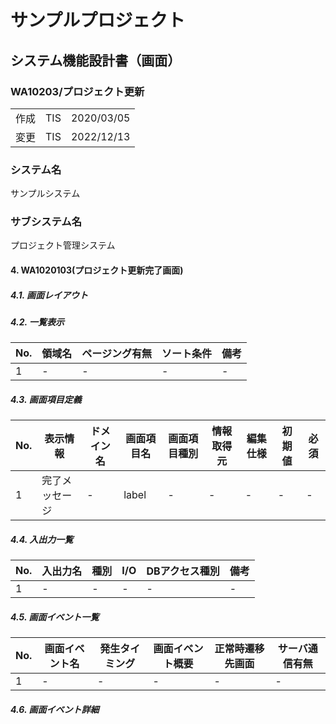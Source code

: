 # サンプルプロジェクト

## システム機能設計書（画面）

### WA10203/プロジェクト更新

|   |   |   |
|---|---|---|
| 作成 | TIS | 2020/03/05 |
| 変更 | TIS | 2022/12/13 |

### システム名
サンプルシステム

### サブシステム名
プロジェクト管理システム

#### 4. WA1020103(プロジェクト更新完了画面)

##### 4.1. 画面レイアウト

##### 4.2. 一覧表示

| No. | 領域名 | ページング有無 | ソート条件 | 備考 |
|-----|--------|----------------|------------|------|
| 1   | -      | -              | -          | -    |

##### 4.3. 画面項目定義

| No. | 表示情報 | ドメイン名 | 画面項目名 | 画面項目種別 | 情報取得元 | 編集仕様 | 初期値 | 必須 |
|-----|----------|-------------|------------|--------------|------------|----------|--------|------|
| 1   | 完了メッセージ | - | label | - | - | - | - | - |

##### 4.4. 入出力一覧

| No. | 入出力名 | 種別 | I/O | DBアクセス種別 | 備考 |
|-----|----------|------|-----|----------------|------|
| 1   | -        | -    | -   | -              | -    |

##### 4.5. 画面イベント一覧

| No. | 画面イベント名 | 発生タイミング | 画面イベント概要 | 正常時遷移先画面 | サーバ通信有無 |
|-----|----------------|----------------|------------------|------------------|----------------|
| 1   | -              | -              | -                | -                | -              |

##### 4.6. 画面イベント詳細